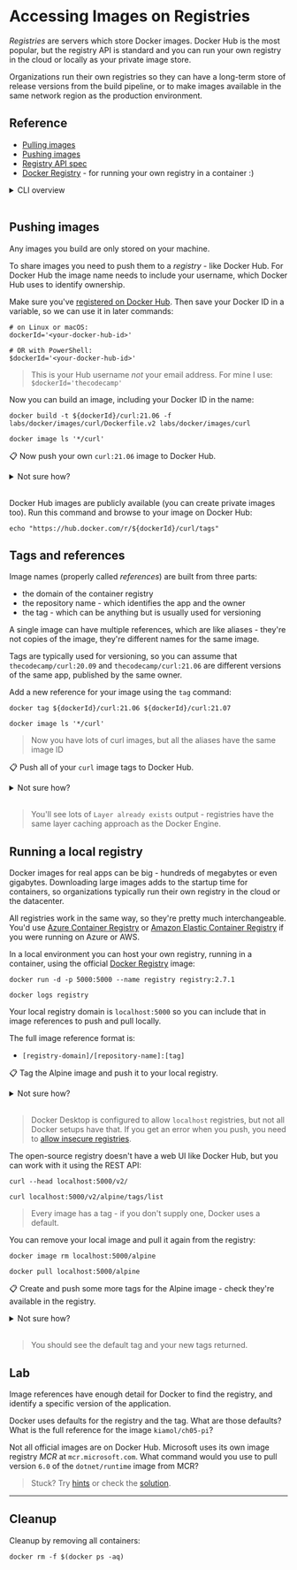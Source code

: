 
# Accessing Images on Registries

*Registries* are servers which store Docker images. Docker Hub is the most popular, but the registry API is standard and you can run your own registry in the cloud or locally as your private image store.

Organizations run their own registries so they can have a long-term store of release versions from the build pipeline, or to make images available in the same network region as the production environment.

## Reference

- [Pulling images](https://docs.docker.com/engine/reference/commandline/image_pull/)
- [Pushing images](https://docs.docker.com/engine/reference/commandline/image_push/)
- [Registry API spec](https://github.com/opencontainers/distribution-spec/blob/main/spec.md#endpoints)
- [Docker Registry](https://docs.docker.com/registry/) - for running your own registry in a container :)

<details>
  <summary>CLI overview</summary>

It's still `image` commands to work with registries. The most popular commands have aliases:

```
docker image --help

docker pull --help

docker push --help

docker tag --help
```

</details><br/>


## Pushing images

Any images you build are only stored on your machine.

To share images you need to push them to a *registry* - like Docker Hub. For Docker Hub the image name needs to include your username, which Docker Hub uses to identify ownership.

Make sure you've [registered on Docker Hub](https://hub.docker.com/signup/). Then save your Docker ID in a variable, so we can use it in later commands:

```
# on Linux or macOS:
dockerId='<your-docker-hub-id>'

# OR with PowerShell:
$dockerId='<your-docker-hub-id>'
```

> This is your Hub username *not* your email address. For mine I use: `$dockerId='thecodecamp'`

Now you can build an image, including your Docker ID in the  name:

```
docker build -t ${dockerId}/curl:21.06 -f labs/docker/images/curl/Dockerfile.v2 labs/docker/images/curl

docker image ls '*/curl'
```

📋 Now push your own `curl:21.06` image to Docker Hub.

<details>
  <summary>Not sure how?</summary>

```
# log in if you haven't already:
docker login -u ${dockerId}

# push your image:
docker push ${dockerId}/curl:21.06
```

</details><br/>

Docker Hub images are publicly available (you can create private images too). Run this command and browse to your image on Docker Hub:

```
echo "https://hub.docker.com/r/${dockerId}/curl/tags"
```

## Tags and references

Image names (properly called *references*) are built from three parts:

- the domain of the container registry
- the repository name - which identifies the app and the owner
- the tag - which can be anything but is usually used for versioning

A single image can have multiple references, which are like aliases - they're not copies of the image, they're different names for the same image.

Tags are typically used for versioning, so you can assume that `thecodecamp/curl:20.09` and `thecodecamp/curl:21.06` are different versions of the same app, published by the same owner.

Add a new reference for your image using the `tag` command:

```
docker tag ${dockerId}/curl:21.06 ${dockerId}/curl:21.07

docker image ls '*/curl'
```

> Now you have lots of curl images, but all the aliases have the same image ID

📋 Push all of your `curl` image tags to Docker Hub.

<details>
  <summary>Not sure how?</summary>

```
# you can push individual tags:
docker push ${dockerId}/curl:21.07

# or all local tags for the repository:
docker push --all-tags ${dockerId}/curl
```

</details><br/>

> You'll see lots of `Layer already exists` output - registries have the same layer caching approach as the Docker Engine.

## Running a local registry

Docker images for real apps can be big - hundreds of megabytes or even gigabytes. Downloading large images adds to the startup time for containers, so organizations typically run their own registry in the cloud or the datacenter.

All registries work in the same way, so they're pretty much interchangeable. You'd use [Azure Container Registry](https://azure.microsoft.com/en-gb/services/container-registry/) or [Amazon Elastic Container Registry](https://aws.amazon.com/ecr/) if you were running on Azure or AWS. 

In a local environment you can host your own registry, running in a container, using the official [Docker Registry](https://hub.docker.com/_/registry) image:

```
docker run -d -p 5000:5000 --name registry registry:2.7.1

docker logs registry
```

Your local registry domain is `localhost:5000` so you can include that in image references to push and pull locally.

The full image reference format is:

- `[registry-domain]/[repository-name]:[tag]`

📋 Tag the Alpine image and push it to your local registry.

<details>
  <summary>Not sure how?</summary>

```
# the tag command creates an alias, which can include the registry domain:
docker tag alpine localhost:5000/alpine

# pushing a tag with a domain in the reference tells Docker which registry to use:
docker push localhost:5000/alpine
```

</details><br/>

> Docker Desktop is configured to allow `localhost` registries, but not all Docker setups have that. If you get an error when you push, you need to [allow insecure registries](https://docs.docker.com/registry/insecure/#deploy-a-plain-http-registry).

The open-source registry doesn't have a web UI like Docker Hub, but you can work with it using the REST API:

```
curl --head localhost:5000/v2/

curl localhost:5000/v2/alpine/tags/list
```

> Every image has a tag - if you don't supply one, Docker uses a default.

You can remove your local image and pull it again from the registry:

```
docker image rm localhost:5000/alpine

docker pull localhost:5000/alpine
```

📋 Create and push some more tags for the Alpine image - check they're available in the registry.

<details>
  <summary>Not sure how?</summary>

```
# you can use any string in the image tag:
docker tag alpine localhost:5000/alpine:21.07

docker tag alpine localhost:5000/alpine:local

docker push --all-tags localhost:5000/alpine

curl localhost:5000/v2/alpine/tags/list
```

</details><br/>

> You should see the default tag and your new tags returned.

## Lab

Image references have enough detail for Docker to find the registry, and identify a specific version of the application. 

Docker uses defaults for the registry and the tag. What are those defaults? What is the full reference for the image `kiamol/ch05-pi`?

Not all official images are on Docker Hub. Microsoft uses its own image registry *MCR* at `mcr.microsoft.com`. What command would you use to pull version `6.0` of the `dotnet/runtime` image from MCR?

> Stuck? Try [hints](hints.md) or check the [solution](solution.md).
___
## Cleanup

Cleanup by removing all containers:

```
docker rm -f $(docker ps -aq)
```